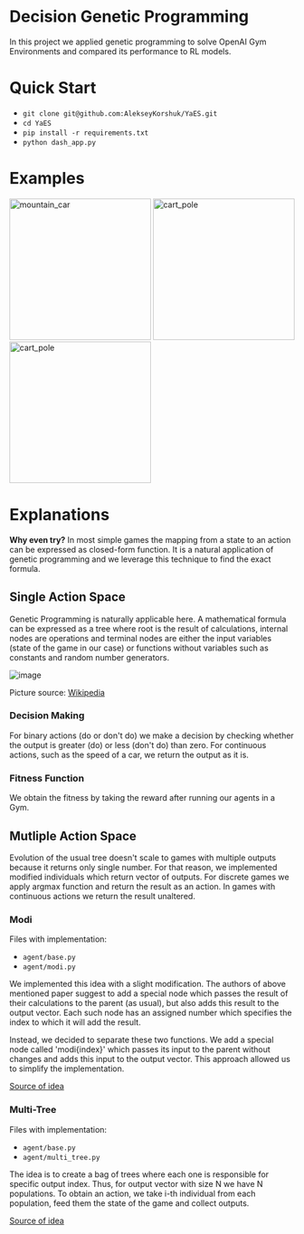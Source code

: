 # Decision Genetic Programming
In this project we applied genetic programming to solve OpenAI Gym Environments and compared its performance to RL models.

# Quick Start
* `git clone git@github.com:AlekseyKorshuk/YaES.git`
* `cd YaES`
* `pip install -r requirements.txt`
* `python dash_app.py`

# Examples
<p float="left">
  <img src="https://user-images.githubusercontent.com/70323559/205954264-ef4c999c-1770-4277-98fb-5af888e5f0a0.gif" alt="mountain_car" height="250"/>
  <img src="https://user-images.githubusercontent.com/70323559/205955271-b68d18e5-4def-42b2-82d9-51c0fb76e853.gif" alt="cart_pole" height="250"/>
  <img src="https://user-images.githubusercontent.com/70323559/205971663-8e056a50-0044-4f7b-b7c1-dbec6ced8809.gif" alt="cart_pole" height="250"/>
</p>

# Explanations
**Why even try?**
In most simple games the mapping from a state to an action can be expressed as closed-form function. It is a natural application of genetic programming and we leverage this technique to find the exact formula.

## Single Action Space
Genetic Programming is naturally applicable here. A mathematical formula can be expressed as a tree where root is the result of calculations, internal nodes are operations and terminal nodes are either the input variables (state of the game in our case) or functions without variables such as constants and random number generators.

![image](https://user-images.githubusercontent.com/70323559/205684823-2c7acccd-88ed-4b20-978d-82051a9b15c9.png)

Picture source: [Wikipedia](https://upload.wikimedia.org/wikipedia/commons/7/77/Genetic_Program_Tree.png)

### Decision Making
For binary actions (do or don't do) we make a decision by checking whether the output is greater (do) or less (don't do) than zero. For continuous actions, such as the speed of a car, we return the output as it is.

### Fitness Function
We obtain the fitness by taking the reward after running our agents in a Gym.

## Mutliple Action Space
Evolution of the usual tree doesn't scale to games with multiple outputs because it returns only single number. For that reason, we implemented modified individuals which return vector of outputs. For discrete games we apply argmax function and return the result as an action. In games with continuous actions we return the result unaltered. 

### Modi
Files with implementation:
* `agent/base.py`
* `agent/modi.py`

We implemented this idea with a slight modification. The authors of above mentioned paper suggest to add a special node which passes the result of their calculations to the parent (as usual), but also adds this result to the output vector. Each such node has an assigned number which specifies the index to which it will add the result. 

Instead, we decided to separate these two functions. We add a special node called 'modi{index}' which passes its input to the parent without changes and adds this input to the output vector. This approach allowed us to simplify the implementation.

[Source of idea](https://www.researchgate.net/publication/228824043_A_multiple-output_program_tree_structure_in_genetic_programming)
### Multi-Tree
Files with implementation:
* `agent/base.py`
* `agent/multi_tree.py`

The idea is to create a bag of trees where each one is responsible for specific output index. Thus, for output vector with size N we have N populations. To obtain an action, we take i-th individual from each population, feed them the state of the game and collect outputs.

[Source of idea](https://github.com/DEAP/deap/issues/491)
